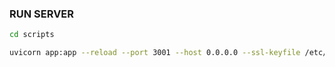### RUN SERVER

```bash
cd scripts
```

```bash
uvicorn app:app --reload --port 3001 --host 0.0.0.0 --ssl-keyfile /etc/ssl/certs/PYTHON.key --ssl-keyfile-password mirae --ssl-certfile /etc/ssl/certs/PYTHON.crt
```
